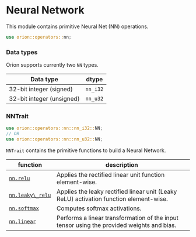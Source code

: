 # Neural Network

This module contains primitive Neural Net (NN) operations.

```rust
use orion::operators::nn;
```

### Data types

Orion supports currently two `NN` types.

| Data type                 | dtype    |
| ------------------------- | -------- |
| 32-bit integer (signed)   | `nn_i32` |
| 32-bit integer (unsigned) | `nn_u32` |

### NN**Trait**

```rust
use orion::operators::nn::nn_i32::NN;
// OR
use orion::operators::nn::nn_u32::NN;
```

`NNTrait` contains the primitive functions to build a Neural Network.

| function | description |
| --- | --- |
| [`nn.relu`](nn.relu.md) | Applies the rectified linear unit function element-wise. |
| [`nn.leaky\_relu`](nn.leaky\_relu.md) | Applies the leaky rectified linear unit (Leaky ReLU) activation function element-wise. |
| [`nn.softmax`](nn.softmax.md) | Computes softmax activations. |
| [`nn.linear`](nn.linear.md) | Performs a linear transformation of the input tensor using the provided weights and bias. |

